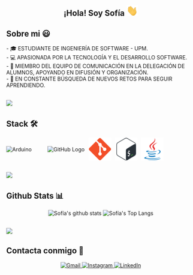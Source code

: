 <div align="center">
<h2> ¡Hola! Soy Sofía <img src="https://github.com/ABSphreak/ABSphreak/blob/master/gifs/Hi.gif" width="30px"></h2>
</div>


<h2>Sobre mi 😃</h2>
<!--Intro start-->
<p align="left">
- 🎓 ESTUDIANTE DE INGENIERÍA DE SOFTWARE - UPM.<br>
- 💻 APASIONADA POR LA TECNOLOGÍA Y EL DESARROLLO SOFTWARE.<br>
- 📣 MIEMBRO DEL EQUIPO DE COMUNICACIÓN EN LA DELEGACIÓN DE ALUMNOS, APOYANDO EN DIFUSIÓN Y ORGANIZACIÓN.<br>
- 🚀 EN CONSTANTE BÚSQUEDA DE NUEVOS RETOS PARA SEGUIR APRENDIENDO.<br>
<!--linea-->
  </p>
<br>
<a href="https://www.youtube.com/watch?v=dQw4w9WgXcQ"><img src="https://user-images.githubusercontent.com/73097560/115834477-dbab4500-a447-11eb-908a-139a6edaec5c.gif"></a>

<h2>Stack 🛠️</h2>
<p style="display: flex; gap: 10px; align-items: center;">
  <img src="https://upload.wikimedia.org/wikipedia/commons/8/87/Arduino_Logo.svg" alt="Arduino" width="100"/>
  <img src="https://github.githubassets.com/images/modules/logos_page/GitHub-Mark.png" alt="GitHub Logo" width="100"/>
  <img src="https://raw.githubusercontent.com/devicons/devicon/master/icons/git/git-original.svg" alt="Git Logo" width="60"/>
  <img src="https://raw.githubusercontent.com/devicons/devicon/master/icons/bash/bash-original.svg" alt="Bash Logo" width="60"/>
  <img src="https://raw.githubusercontent.com/devicons/devicon/master/icons/java/java-original.svg" alt="Java Logo" width="60"/>
</p>
<!--linea-->
  </p>
<br>
<a href="https://www.youtube.com/watch?v=dQw4w9WgXcQ"><img src="https://user-images.githubusercontent.com/73097560/115834477-dbab4500-a447-11eb-908a-139a6edaec5c.gif"></a>

<h2>Github Stats 📊 </h2>
<p align="center" style="white-space: nowrap;">
  <img
    src="https://github-readme-stats.vercel.app/api?username=sofiam&show_icons=true&theme=tokyonight"
    alt="Sofía's github stats"
    width="400"
  />
  <img
    src="https://github-readme-stats.vercel.app/api/top-langs/?username=sofiam&theme=tokyonight&layout=compact"
    alt="Sofía's Top Langs"
    width="400"
  />
</p>

<!--linea-->
  </p>
<br>
<a href="https://www.youtube.com/watch?v=dQw4w9WgXcQ"><img src="https://user-images.githubusercontent.com/73097560/115834477-dbab4500-a447-11eb-908a-139a6edaec5c.gif"></a>

<h2>Contacta conmigo 🤙</h2>

<div align="center">
  <a href="mailto:sofiamerfer@gmail.com">
    <img src="https://img.shields.io/badge/Gmail-D14836?style=for-the-badge&logo=gmail&logoColor=white" alt="Gmail">
  </a>
  <a href="https://instagram.com/sofiam32_">
    <img src="https://img.shields.io/badge/Instagram-E4405F?style=for-the-badge&logo=instagram&logoColor=white" alt="Instagram">
  </a>
 <a href="https://www.linkedin.com/in/sof%C3%ADa-merino-fern%C3%A1ndez-86b40a31a/">
  <img
    src="https://img.shields.io/badge/LinkedIn-0077B5?style=for-the-badge&logo=linkedin&logoColor=white"
    alt="LinkedIn"
  />
</a>

</div>

